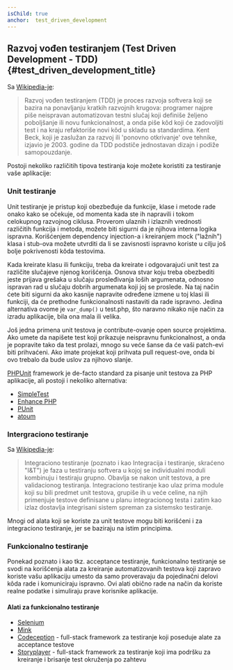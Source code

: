```yaml
---
isChild: true
anchor:  test_driven_development
---
```


## Razvoj vođen testiranjem (Test Driven Development - TDD) {#test_driven_development_title}

Sa [Wikipedia-je](http://en.wikipedia.org/wiki/Test-driven_development):

> Razvoj vođen testiranjem (TDD) je proces razvoja softvera koji se bazira na ponavljanju kratkih razvojnih
> krugova: programer najpre piše neispravan automatizovan testni slučaj koji definiše željeno poboljšanje ili
> novu funkcionalnost, a onda piše kôd koji će zadovoljiti test i na kraju refaktoriše novi kôd u skladu sa standardima.
> Kent Beck, koji je zaslužan za razvoj ili 'ponovno otkrivanje' ove tehnike, izjavio je 2003. godine da TDD
> podstiče jednostavan dizajn i podiže samopouzdanje.

Postoji nekoliko različitih tipova testiranja koje možete koristiti za testiranje vaše aplikacije:

### Unit testiranje

Unit testiranje je pristup koji obezbeđuje da funkcije, klase i metode rade onako kako se očekuje, od momenta
kada ste ih napravili i tokom celokupnog razvojnog ciklusa. Proverom ulaznih i izlaznih vrednosti različitih
funkcija i metoda, možete biti sigurni da je njihova interna logika ispravna. Korišćenjem dependency
injection-a i kreiranjem mock ("lažnih") klasa i stub-ova možete utvrditi da li se zavisnosti ispravno
koriste u cilju još bolje pokrivenosti kôda testovima.

Kada kreirate klasu ili funkciju, treba da kreirate i odgovarajući unit test za različite slučajeve njenog
korišćenja. Osnova stvar koju treba obezbediti jeste prijava grešaka u slučaju prosleđivanja loših argumenata,
odnosno ispravan rad u slučaju dobrih argumenata koji joj se proslede. Na taj način ćete biti sigurni da ako kasnije
napravite određene izmene u toj klasi ili funkciji, da će prethodne funkcionalnosti nastaviti da rade ispravno.
Jedina alternativa ovome je `var_dump()` u test.php, što naravno nikako nije način za izradu aplikacije,
bila ona mala ili velika.

Još jedna primena unit testova je contribute-ovanje open source projektima. Ako umete da napišete test koji
prikazuje neispravnu funkcionalnost, a onda je popravite tako da test prolazi, mnogo su veće šanse da će
vaši patch-evi biti prihvaćeni. Ako imate projekat koji prihvata pull request-ove, onda bi ovo trebalo da
bude uslov za njihovo slanje.

[PHPUnit](http://phpunit.de) framework je de-facto standard za pisanje unit testova za PHP aplikacije, ali
postoji i nekoliko alternativa:

* [SimpleTest](http://simpletest.org)
* [Enhance PHP](http://www.enhance-php.com/)
* [PUnit](http://punit.smf.me.uk/)
* [atoum](https://github.com/atoum/atoum)

### Intergraciono testiranje

Sa [Wikipedia-je](http://en.wikipedia.org/wiki/Integration_testing):

> Integraciono testiranje (poznato i kao Integracija i testiranje, skraćeno "I&T") je faza u testiranju softvera u kojoj
> se individualni moduli kombinuju i testiraju grupno. Obavlja se nakon unit testova, a pre validacionog testiranja.
> Integraciono testiranje kao ulaz prima module koji su bili predmet unit testova, grupiše ih u veće celine, na njih primenjuje
> testove definisane u planu integracionog testa i zatim kao izlaz dostavlja integrisani sistem spreman za sistemsko testiranje.

Mnogi od alata koji se koriste za unit testove mogu biti korišćeni i za integraciono testiranje, jer se baziraju
na istim principima.

### Funkcionalno testiranje

Ponekad poznato i kao tkz. acceptance testiranje, funkcionalno testiranje se svodi na korišćenja alata za kreiranje
automatizovanih testova koji zapravo koriste vašu aplikaciju umesto da samo proveravaju da pojedinačni delovi kôda
rade i komuniciraju ispravno. Ovi alati obično rade na način da koriste realne podatke i simuliraju prave korisnike
aplikacije.

#### Alati za funkcionalno testiranje

* [Selenium](http://seleniumhq.com)
* [Mink](http://mink.behat.org)
* [Codeception](http://codeception.com) - full-stack framework za testiranje koji poseduje alate za acceptance testove
* [Storyplayer](http://datasift.github.io/storyplayer) - full-stack framework za testiranje koji ima podršku za kreiranje i brisanje test okruženja po zahtevu
